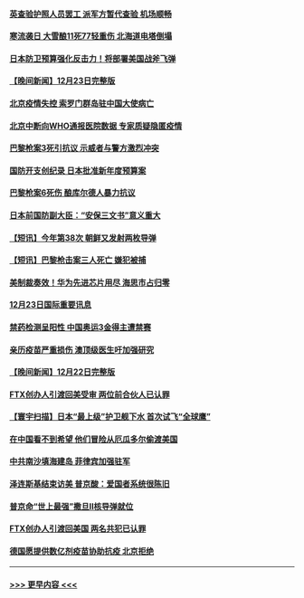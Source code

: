 #### [英查验护照人员罢工 派军方暂代查验 机场顺畅](../pages/prog202/a103605845.md?t=12241543) 
#### [寒流袭日 大雪酿11死77轻重伤 北海道电塔倒塌](../pages/prog202/a103605839.md?t=12241543) 
#### [日本防卫预算强化反击力！将部署美国战斧飞弹](../pages/prog202/a103605718.md?t=12241543) 
#### [【晚间新闻】12月23日完整版](../pages/prog202/a103605687.md?t=12241543) 
#### [北京疫情失控 索罗门群岛驻中国大使病亡](../pages/prog202/a103605606.md?t=12241543) 
#### [北京中断向WHO通报医院数据 专家质疑隐匿疫情](../pages/prog202/a103605631.md?t=12241543) 
#### [巴黎枪案3死引抗议 示威者与警方激烈冲突](../pages/prog202/a103605550.md?t=12241543) 
#### [国防开支创纪录 日本批准新年度预算案](../pages/prog202/a103605552.md?t=12241543) 
#### [巴黎枪案6死伤 酿库尔德人暴力抗议](../pages/prog202/a103605375.md?t=12241543) 
#### [日本前国防副大臣：“安保三文书”意义重大](../pages/prog202/a103605368.md?t=12241543) 
#### [【短讯】今年第38次 朝鲜又发射两枚导弹](../pages/prog202/a103605358.md?t=12241543) 
#### [【短讯】巴黎枪击案三人死亡 嫌犯被捕](../pages/prog202/a103605354.md?t=12241543) 
#### [美制裁奏效！华为先进芯片用尽 海思市占归零](../pages/prog202/a103605144.md?t=12241543) 
#### [12月23日国际重要讯息](../pages/prog202/a103605133.md?t=12241543) 
#### [禁药检测呈阳性 中国奥运3金得主遭禁赛](../pages/prog202/a103605131.md?t=12241543) 
#### [亲历疫苗严重损伤 澳顶级医生吁加强研究](../pages/prog202/a103605147.md?t=12241543) 
#### [【晚间新闻】12月22日完整版](../pages/prog202/a103604885.md?t=12241543) 
#### [FTX创办人引渡回美受审 两位前合伙人已认罪](../pages/prog202/a103604891.md?t=12241543) 
#### [【寰宇扫描】日本“最上级”护卫舰下水 首次试飞“全球鹰”](../pages/prog202/a103604902.md?t=12241543) 
#### [在中国看不到希望 他们冒险从厄瓜多尔偷渡美国](../pages/prog202/a103604722.md?t=12241543) 
#### [中共南沙填海建岛 菲律宾加强驻军](../pages/prog202/a103604766.md?t=12241543) 
#### [泽连斯基结束访美 普京酸：爱国者系统很陈旧](../pages/prog202/a103604760.md?t=12241543) 
#### [普京命“世上最强”撒旦II核导弹就位](../pages/prog202/a103604670.md?t=12241543) 
#### [FTX创办人引渡回美国 两名共犯已认罪](../pages/prog202/a103604527.md?t=12241543) 
#### [德国愿提供数亿剂疫苗协助抗疫 北京拒绝](../pages/prog202/a103604467.md?t=12241543) 

----
#### [ >>> 更早内容 <<< ](../indexes/prog202-earlier.md)
